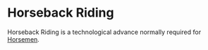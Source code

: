 # Horseback Riding

Horseback Riding is a technological advance normally required for [Horsemen](Horsemen).
